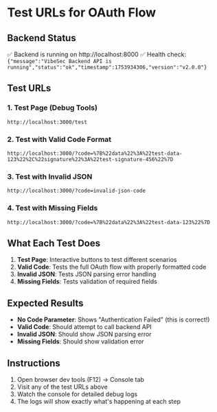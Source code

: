 # Test URLs for OAuth Flow

## Backend Status
✅ Backend is running on http://localhost:8000
✅ Health check: `{"message":"VibeSec Backend API is running","status":"ok","timestamp":1753934306,"version":"v2.0.0"}`

## Test URLs

### 1. Test Page (Debug Tools)
```
http://localhost:3000/test
```

### 2. Test with Valid Code Format
```
http://localhost:3000/?code=%7B%22data%22%3A%22test-data-123%22%2C%22signature%22%3A%22test-signature-456%22%7D
```

### 3. Test with Invalid JSON
```
http://localhost:3000/?code=invalid-json-code
```

### 4. Test with Missing Fields
```
http://localhost:3000/?code=%7B%22data%22%3A%22test-data-123%22%7D
```

## What Each Test Does

1. **Test Page**: Interactive buttons to test different scenarios
2. **Valid Code**: Tests the full OAuth flow with properly formatted code
3. **Invalid JSON**: Tests JSON parsing error handling
4. **Missing Fields**: Tests validation of required fields

## Expected Results

- **No Code Parameter**: Shows "Authentication Failed" (this is correct!)
- **Valid Code**: Should attempt to call backend API
- **Invalid JSON**: Should show JSON parsing error
- **Missing Fields**: Should show validation error

## Instructions

1. Open browser dev tools (F12) → Console tab
2. Visit any of the test URLs above
3. Watch the console for detailed debug logs
4. The logs will show exactly what's happening at each step
